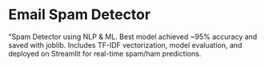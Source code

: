 # Email Spam Detector 
"Spam Detector using NLP & ML. Best model achieved ~95% accuracy and saved with joblib. Includes TF-IDF vectorization, model evaluation, and deployed on Streamlit for real-time spam/ham predictions.
